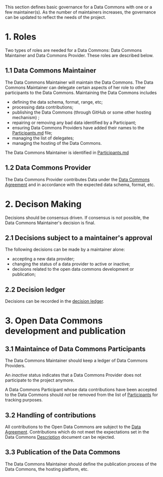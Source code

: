 This section defines basic governance for a Data Commons with one or a few maintainer(s). As the number of maintainers increases, the governance can be updated to reflect the needs of the project.

# 1. Roles

Two types of roles are needed for a Data Commons: Data Commons Maintainer and Data Commons Provider. These roles are described below.

## 1.1 Data Commons Maintainer

The Data Commons Maintainer will maintain the Data Commons. The Data Commons Maintainer can delegate certain aspects of her role to other participants to the Data Commons. Maintaining the Data Commons includes
* defining the data schema, format, range, etc;
* processing data contributions;
* publishing the Data Commons (through GitHub or some other hosting mechanism) ;
* repairing or removing any bad data identified by a Participant;
* ensuring Data Commons Providers have added their names to the [Participants.md](Participants.md) file;
* managing the list of delegates;
* managing the hosting of the Data Commons.

The Data Commons Maintainer is identified in [Participants.md](Participants.md)

## 1.2 Data Commons Provider

The Data Commons Provider contributes Data under the [Data Commons Agreement](DataAgreement.md) and in accordance with the expected data schema, format, etc. 

# 2. Decison Making

Decisions should be consensus driven. If consensus is not possible, the Data Commons Maintainer's decision is final. 

## 2.1 Decisions subject to a maintainer's approval

The following decisions can be made by a maintainer alone:
- accepting a new data provider;
- changing the status of a data provider to active or inactive;
- decisions related to the open data commons development or publication;

## 2.2 Decision ledger

Decisions can be recorded in the [decision ledger](Decisions.md).

# 3. Open Data Commons development and publication

## 3.1 Maintaince of Data Commons Participants

The Data Commons Maintainer should keep a ledger of Data Commons Providers.

An *inactive* status indicates that a Data Commons Provider does not participate to the project anymore.

A Data Commons Participant whose data contributions have been accepted to the Data Commons should *not* be removed from the list of [Participants](Participants.md) for tracking purposes.


## 3.2 Handling of contributions

All contributions to the Open Data Commons are subject to the [Data Agreement](DataAgreement.md). Contributions which do not meet the expectations set in the Data Commons [Description](Description.md) document can be rejected.

## 3.3 Publication of the Data Commons

The Data Commons Maintainer should define the publication process of the Data Commons, the hosting platform, etc.

